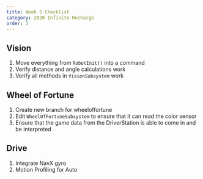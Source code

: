 ```yaml
---
title: Week 5 Checklist
category: 2020 Infinite Recharge
order: 5
---
```

## Vision  
1. Move everything from `RobotInit()` into a command  
2. Verify distance and angle calculations work  
3. Verify all methods in `VisionSubsystem` work  

## Wheel of Fortune  
1. Create new branch for wheeloffortune  
2. Edit `WheelOfFortuneSubsystem` to ensure that it can read the color sensor  
3. Ensure that the game data from the DriverStation is able to come in and be interpreted  

## Drive  
1. Integrate NavX gyro  
2. Motion Profiling for Auto